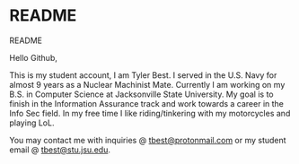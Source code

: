 # README
README

Hello Github,

This is my student account, I am Tyler Best. I served in the U.S. Navy for almost 9 years as a Nuclear Machinist Mate.
Currently I am working on my B.S. in Computer Science at Jacksonville State University.
My goal is to finish in the Information Assurance track and work towards a career in the Info Sec field.
In my free time I like riding/tinkering with my motorcycles and playing LoL.

You may contact me with inquiries @ tbest@protonmail.com or my student email @ tbest@stu.jsu.edu.
